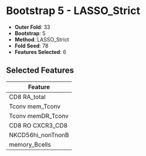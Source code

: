# Bootstrap 5 - LASSO_Strict

- **Outer Fold**: 33
- **Bootstrap**: 5
- **Method**: LASSO_Strict
- **Fold Seed**: 78
- **Features Selected**: 6

## Selected Features

| Feature |
|---------|
| CD8 RA_total |
| Tconv mem_Tconv |
| Tconv memDR_Tconv |
| CD8 RO CXCR3_CD8 |
| NKCD56hi_nonTnonB |
| memory_Bcells |
